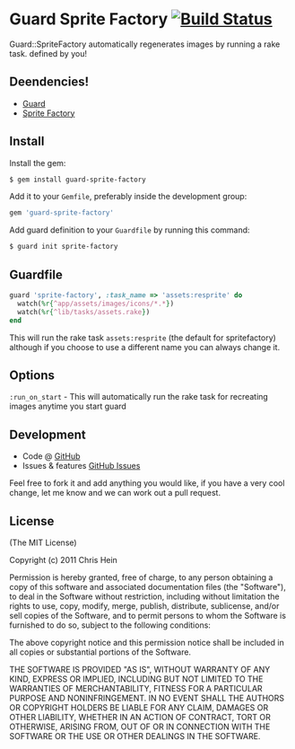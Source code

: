# Guard Sprite Factory [![Build Status](https://secure.travis-ci.org/christopherhein/guard-sprite-factory.png)](http://travis-ci.org/christopherhein/guard-sprite-factory) #

Guard::SpriteFactory automatically regenerates images by running a rake task. defined by you!


## Deendencies! ##

* [Guard](https://github.com/guard/guard)
* [Sprite Factory](https://github.com/jakesgordon/sprite-factory)


## Install ##

Install the gem:

```bash
$ gem install guard-sprite-factory
```

Add it to your `Gemfile`, preferably inside the development group:

```ruby
gem 'guard-sprite-factory'
```

Add guard definition to your `Guardfile` by running this command:

```bash
$ guard init sprite-factory
```


## Guardfile ##

```ruby
guard 'sprite-factory', :task_name => 'assets:resprite' do
  watch(%r{^app/assets/images/icons/*.*})
  watch(%r{^lib/tasks/assets.rake})
end
```

This will run the rake task `assets:resprite` (the default for spritefactory)
although if you choose to use a different name you can always change it.


## Options ##

`:run_on_start` - This will automatically run the rake task for recreating images anytime you start guard


## Development ##

- Code @ [GitHub](https://github.com/christopherhein/guard-sprite-factory)
- Issues & features [GitHub Issues](https://github.com/christopherhein/guard-sprite-factory/issues)

Feel free to fork it and add anything you would like, if you have a very cool change, let me know and we can work out a pull request.


## License ##

(The MIT License)

Copyright (c) 2011 Chris Hein

Permission is hereby granted, free of charge, to any person obtaining
a copy of this software and associated documentation files (the
"Software"), to deal in the Software without restriction, including
without limitation the rights to use, copy, modify, merge, publish,
distribute, sublicense, and/or sell copies of the Software, and to
permit persons to whom the Software is furnished to do so, subject to
the following conditions:

The above copyright notice and this permission notice shall be
included in all copies or substantial portions of the Software.

THE SOFTWARE IS PROVIDED "AS IS", WITHOUT WARRANTY OF ANY KIND,
EXPRESS OR IMPLIED, INCLUDING BUT NOT LIMITED TO THE WARRANTIES OF
MERCHANTABILITY, FITNESS FOR A PARTICULAR PURPOSE AND
NONINFRINGEMENT. IN NO EVENT SHALL THE AUTHORS OR COPYRIGHT HOLDERS BE
LIABLE FOR ANY CLAIM, DAMAGES OR OTHER LIABILITY, WHETHER IN AN ACTION
OF CONTRACT, TORT OR OTHERWISE, ARISING FROM, OUT OF OR IN CONNECTION
WITH THE SOFTWARE OR THE USE OR OTHER DEALINGS IN THE SOFTWARE.
